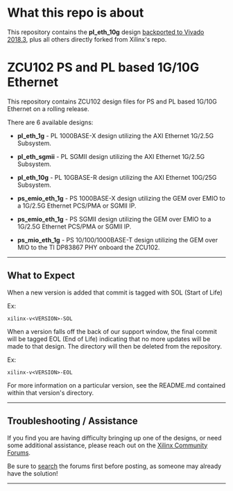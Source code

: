 # What this repo is about

This repository contains the **pl_eth_10g** design [backported to Vivado 2018.3](2018.3/pl_eth_10g), plus all others directly
forked from Xilinx's repo.

# ZCU102 PS and PL based 1G/10G Ethernet
This repository contains ZCU102 design files for PS and PL based 1G/10G Ethernet on a rolling release.

There are 6 available designs:

- **pl_eth_1g** - PL 1000BASE-X design utilizing the AXI Ethernet 1G/2.5G Subsystem.

- **pl_eth_sgmii** - PL SGMII design utilizing the AXI Ethernet 1G/2.5G Subsystem.

- **pl_eth_10g** - PL 10GBASE-R design utilizing the AXI Ethernet 10G/25G Subsystem.

- **ps_emio_eth_1g** - PS 1000BASE-X design utilizing the GEM over EMIO to a 1G/2.5G Ethernet PCS/PMA or SGMII IP.

- **ps_emio_eth_1g** - PS SGMII design utilizing the GEM over EMIO to a 1G/2.5G Ethernet PCS/PMA or SGMII IP.

- **ps_mio_eth_1g** - PS 10/100/1000BASE-T design utilizing the GEM over MIO to the TI DP83867 PHY onboard the ZCU102.
---
## **What to Expect**
When a new version is added that commit is tagged with SOL (Start of Life)

Ex:

`xilinx-v<VERSION>-SOL`

When a version falls off the back of our support window, the final commit will be tagged EOL (End of Life) indicating that no more updates will be made to that design. The directory will then be deleted from the repository.

Ex:

`xilinx-v<VERSION>-EOL`

For more information on a particular version, see the README.md contained within that version's directory.

---
## **Troubleshooting / Assistance**
If you find you are having difficulty bringing up one of the designs, or need some additional assistance, please reach out on the [Xilinx Community Forums](https://forums.xilinx.com).

Be sure to [search](https://forums.xilinx.com/t5/forums/searchpage/tab/message?advanced=false&allow_punctuation=false&inactive=false) the forums first before posting, as someone may already have the solution!

---
